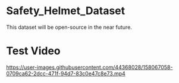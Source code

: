 # Safety_Helmet_Dataset

This dataset will be open-source in the near future.

# Test Video

https://user-images.githubusercontent.com/44368028/158067058-0709ca62-2dcc-471f-94d7-83c0e47c8e73.mp4
